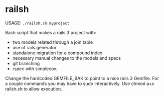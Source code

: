 railsh
======

USAGE: `./railsh.sh myproject`

Bash script that makes a rails 3 project with:

- two models related through a join table
- use of rails generator
- standalone migration for a compound index
- necessary manual changes to the models and specs
- git branching
- rspec with simplecov.

Change the hardcoded GEMFILE_BAK to point to a nice rails 3 Gemfile.
For a couple commands you may have to sudo interactively.
Use chmod a+x railsh.sh to allow execution.

